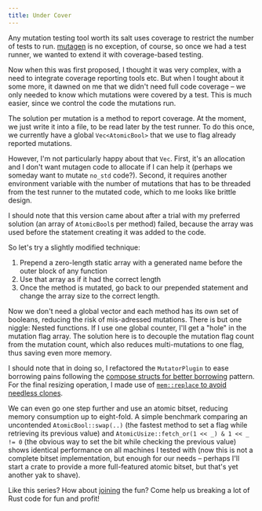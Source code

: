 ```yaml
---
title: Under Cover
---
```


Any mutation testing tool worth its salt uses coverage to restrict the number
of tests to run. [mutagen](https://github.com/llogiq/mutagen) is no exception,
of course, so once we had a test runner, we wanted to extend it with
coverage-based testing.

Now when this was first proposed, I thought it was very complex, with a need to
integrate coverage reporting tools etc. But when I tought about it some more,
it dawned on me that we didn't need full code coverage – we only needed to know
which mutations were covered by a test. This is much easier, since we control
the code the mutations run.

The solution per mutation is a method to report coverage. At the moment, we
just write it into a file, to be read later by the test runner. To do this
once, we currently have a global `Vec<AtomicBool>` that we use to flag already
reported mutations.

However, I'm not particularly happy about that `Vec`. First, it's an allocation
and I don't want mutagen code to allocate if I can help it (perhaps we someday
want to mutate `no_std` code?). Second, it requires another environment
variable with the number of mutations that has to be threaded from the test
runner to the mutated code, which to me looks like brittle design.

I should note that this version came about after a trial with my preferred
solution (an array of `AtomicBool`s per method) failed, because the array was
used before the statement creating it was added to the code.

So let's try a slightly modified technique:

1. Prepend a zero-length static array with a generated name before the outer
block of any function
2. Use that array as if it had the correct length
3. Once the method is mutated, go back to our prepended statement and change
   the array size to the correct length.

Now we don't need a global vector and each method has its own set of booleans,
reducing the risk of mis-adressed mutations. There is but one niggle: Nested
functions. If I use one global counter, I'll get a "hole" in the mutation flag
array. The solution here is to decouple the mutation flag count from the
mutation count, which also reduces multi-mutations to one flag, thus saving
even more memory.

I should note that in doing so, I refactored the `MutatorPlugin` to ease
borrowing pains following the [compose structs for better borrowing] pattern. 
For the final resizing operation, I made use of
[`mem::replace` to avoid needless clones].

[compose structs for better borrowing]: https://github.com/rust-unofficial/patterns/blob/master/patterns/compose-structs.md
[`mem::replace` to avoid needless clones]: https://github.com/rust-unofficial/patterns/blob/master/idioms/mem-replace.md 

We can even go one step further and use an atomic bitset, reducing memory
consumption up to eight-fold. A simple benchmark comparing an uncontended
`AtomicBool::swap(..)` (the fastest method to set a flag while retrieving its
previous value) and `AtomicUsize::fetch_or(1 << _) & 1 << _ != 0` (the obvious
way to set the bit while checking the previous value) shows identical
performance on all machines I tested with (now this is not a complete bitset
implementation, but enough for our needs – perhaps I'll start a crate to
provide a more full-featured atomic bitset, but that's yet another yak to
shave).

Like this series? How about [joining] the fun? Come help us breaking a lot
of Rust code for fun and profit!

[joining]: https://github.com/llogiq/mutagen/issues
